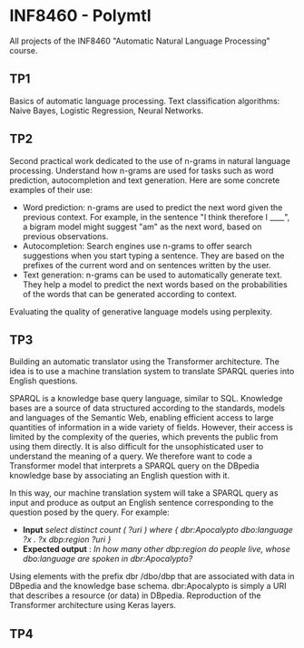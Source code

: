 # INF8460 - Polymtl

All projects of the INF8460 "Automatic Natural Language Processing" course.

## TP1

Basics of automatic language processing. Text classification algorithms: Naive Bayes, Logistic Regression, Neural Networks.

## TP2

Second practical work dedicated to the use of n-grams in natural language processing.
Understand how n-grams are used for tasks such as word prediction, autocompletion and text generation. Here are some concrete examples of their use:

- Word prediction: n-grams are used to predict the next word given the previous context. For example, in the sentence "I think therefore I ____", a bigram model might suggest "am" as the next word, based on previous observations.
- Autocompletion: Search engines use n-grams to offer search suggestions when you start typing a sentence. They are based on the prefixes of the current word and on sentences written by the user.
- Text generation: n-grams can be used to automatically generate text. They help a model to predict the next words based on the probabilities of the words that can be generated according to context.

Evaluating the quality of generative language models using perplexity.

## TP3

Building an automatic translator using the Transformer architecture. The idea is to use a machine translation system to translate SPARQL queries into English questions.

SPARQL is a knowledge base query language, similar to SQL. Knowledge bases are a source of data structured according to the standards, models and languages of the Semantic Web, enabling efficient access to large quantities of information in a wide variety of fields. However, their access is limited by the complexity of the queries, which prevents the public from using them directly. It is also difficult for the unsophisticated user to understand the meaning of a query. We therefore want to code a Transformer model that interprets a SPARQL query on the DBpedia knowledge base by associating an English question with it.  

In this way, our machine translation system will take a SPARQL query as input and produce as output an English sentence corresponding to the question posed by the query. For example:
  
- __Input__ _select distinct count ( ?uri ) where { dbr:Apocalypto dbo:language ?x . ?x dbp:region ?uri }_  
- __Expected output__ : _In how many other dbp:region do people live, whose dbo:language are spoken in dbr:Apocalypto?_  

Using elements with the prefix dbr /dbo/dbp that are associated with data in DBpedia and the knowledge base schema. dbr:Apocalypto is simply a URI that describes a resource (or data) in DBpedia.
Reproduction of the Transformer architecture using Keras layers.

## TP4

